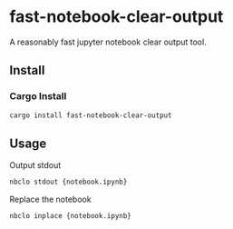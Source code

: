 # fast-notebook-clear-output

A reasonably fast jupyter notebook clear output tool.

## Install

### Cargo Install

```bash
cargo install fast-notebook-clear-output
```

## Usage

Output stdout

```bash
nbclo stdout {notebook.ipynb}
```

Replace the notebook

```bash
nbclo inplace {notebook.ipynb}
```
